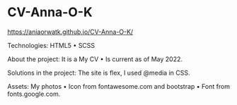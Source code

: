 # CV-Anna-O-K

https://aniaorwatk.github.io/CV-Anna-O-K/

Technologies: HTML5 • SCSS 

About the project: It is a My CV • Is current as of May 2022.

Solutions in the project: The site is flex, I used @media in CSS.

Assets: My photos • Icon from fontawesome.com and bootstrap • Font from fonts.google.com.
